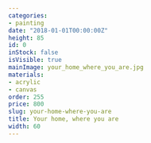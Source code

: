 ```yaml
---
categories:
- painting
date: "2018-01-01T00:00:00Z"
height: 85
id: 0
inStock: false
isVisible: true
mainImage: your_home_where_you_are.jpg
materials:
- acrylic
- canvas
order: 255
price: 800
slug: your-home-where-you-are
title: Your home, where you are
width: 60
---
```


